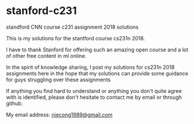 # stanford-c231
standford CNN course c231 assignment 2018 solutions

This is my solutions for the stantford course cs231n 2018. 

I have to thank Stanford for offering such an amazing open course and a lot of other free content in ml online.

In the spirit of knowledge sharing, I post my solutions for cs231n 2018 assignments here in the hope that my solutions can provide some guidance for guys struggling over these assignments

If anything you find hard to understand or anything you don't quite agree with is identified, please don't hesitate to contact me by email or through github.

My email address:
niecong1989@gmail.com
